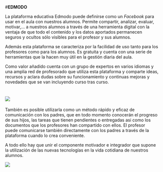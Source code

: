 #**EDMODO**

La plataforma educativa Edmodo puede definirse como un _Facebook_ para usar en el aula con nuestros alumnos. Permite compartir, analizar, evaluar, motivar,… a nuestros alumnos a través de una herramienta digital con la ventaja de que todo el contenido y los datos aportados permanecen seguros y ocultos sólo visibles para el profesor y sus alumnos.

Además esta plataforma se caracteriza por la facilidad de uso tanto para los profesores como para los alumnos. Es gratuita y cuenta con una serie de herramientas que la hacen muy útil en la gestión diaria del aula.

Como valor añadido cuenta con un grupo de expertos en varios idiomas y una amplia red de profesorado que utiliza esta plataforma y comparte ideas, recursos y aclara dudas sobre su funcionamiento y continuas mejoras y novedades que se van incluyendo curso tras curso.

# ![](https://catedu.gitbooks.io/curso-de-edmodo/content/assets/import.png)

También es posible utilizarla como un método rápido y eficaz de comunicación con los padres, que en todo momento conocerán el progreso de sus hijos, las tareas que tienen pendientes o entregadas asi como los documentos que los profesores han compartido con ellos. El profesor puede comunicarse también directamente con los padres a través de la plataforma cuando lo crea conveniente.

A todo ello hay que unir el componente motivador e integrador que supone la utilización de las nuevas tecnologías en la vida cotidiana de nuestros alumnos.

![](https://drive.google.com/file/d/1rzoav-xmHBlQcJ7qsTsO6l-qIJuOCuiv/view?usp=sharing)

